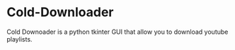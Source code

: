 # Cold-Downloader
Cold Downoader is a python tkinter GUI that allow you to download youtube playlists.
